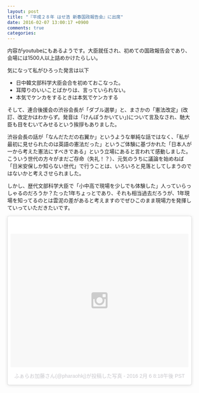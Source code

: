 ```yaml
---
layout: post
title: "『平成２８年 はせ浩 新春国政報告会』に出席"
date: 2016-02-07 13:00:17 +0900
comments: true
categories: 
---
```


内容がyoutubeにもあるようです。大臣就任され、初めての国政報告会であり、会場には1500人以上詰めかけたらしい。

気になって私がひろった発言は以下

- 日中韓文部科学大臣会合を初めておこなった。
- 耳障りのいいことばかりは、言っていられない。
- 本気でケンカをするときは本気でケンカする

そして、連合後援会の渋谷会長が「ダブル選挙」と、まさかの「憲法改定」(改訂、改定かはわからず。発音は「けんぽうかいてい」)について言及なされ、馳大臣も目をむいてみせるという挨拶もありました。

渋谷会長の話が「なんだただの右翼か」というような単純な話ではなく、「私が最初に見せられたのは英語の憲法だった」というご体験に基づかれた「日本人が一から考えた憲法にすべきである」という立場にあると言われて感動しました。こういう世代の方々がまだご存命（失礼！？）、元気のうちに議論を始めねば「日米安保しか知らない世代」で行うことは、いろいろと見落としてしまうのではないかと考えさせられました。

しかし、歴代文部科学大臣で「小中高で現場を少しでも体験した」人っていらっしゃるのだろうか？たった1年ちょっとであり、それも相当過去だろうが、1年現場を知ってるのとは雲泥の差があると考えますのでぜひこのまま現場力を発揮していっていただきたいです。

<blockquote class="instagram-media" data-instgrm-version="6" style=" background:#FFF; border:0; border-radius:3px; box-shadow:0 0 1px 0 rgba(0,0,0,0.5),0 1px 10px 0 rgba(0,0,0,0.15); margin: 1px; max-width:658px; padding:0; width:99.375%; width:-webkit-calc(100% - 2px); width:calc(100% - 2px);"><div style="padding:8px;"> <div style=" background:#F8F8F8; line-height:0; margin-top:40px; padding:37.5% 0; text-align:center; width:100%;"> <div style=" background:url(data:image/png;base64,iVBORw0KGgoAAAANSUhEUgAAACwAAAAsCAMAAAApWqozAAAAGFBMVEUiIiI9PT0eHh4gIB4hIBkcHBwcHBwcHBydr+JQAAAACHRSTlMABA4YHyQsM5jtaMwAAADfSURBVDjL7ZVBEgMhCAQBAf//42xcNbpAqakcM0ftUmFAAIBE81IqBJdS3lS6zs3bIpB9WED3YYXFPmHRfT8sgyrCP1x8uEUxLMzNWElFOYCV6mHWWwMzdPEKHlhLw7NWJqkHc4uIZphavDzA2JPzUDsBZziNae2S6owH8xPmX8G7zzgKEOPUoYHvGz1TBCxMkd3kwNVbU0gKHkx+iZILf77IofhrY1nYFnB/lQPb79drWOyJVa/DAvg9B/rLB4cC+Nqgdz/TvBbBnr6GBReqn/nRmDgaQEej7WhonozjF+Y2I/fZou/qAAAAAElFTkSuQmCC); display:block; height:44px; margin:0 auto -44px; position:relative; top:-22px; width:44px;"></div></div><p style=" color:#c9c8cd; font-family:Arial,sans-serif; font-size:14px; line-height:17px; margin-bottom:0; margin-top:8px; overflow:hidden; padding:8px 0 7px; text-align:center; text-overflow:ellipsis; white-space:nowrap;"><a href="https://www.instagram.com/p/BBeKrFckzzG/" style=" color:#c9c8cd; font-family:Arial,sans-serif; font-size:14px; font-style:normal; font-weight:normal; line-height:17px; text-decoration:none;" target="_blank">ふぁらお加藤さん(@pharaohkj)が投稿した写真</a> - <time style=" font-family:Arial,sans-serif; font-size:14px; line-height:17px;" datetime="2016-02-07T04:18:07+00:00">2016 2月 6 8:18午後 PST</time></p></div></blockquote> <script async defer src="//platform.instagram.com/en_US/embeds.js"></script>

